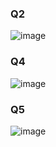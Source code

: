### Q2
![image](https://github.com/user-attachments/assets/ca487070-93bc-4f96-9161-fd498c7b72d5)


### Q4

![image](https://github.com/user-attachments/assets/6c9cd906-dda8-490d-a437-c3c4323e9541)

### Q5
![image](https://github.com/user-attachments/assets/c5559792-c420-47ca-8106-b04de74717eb)
